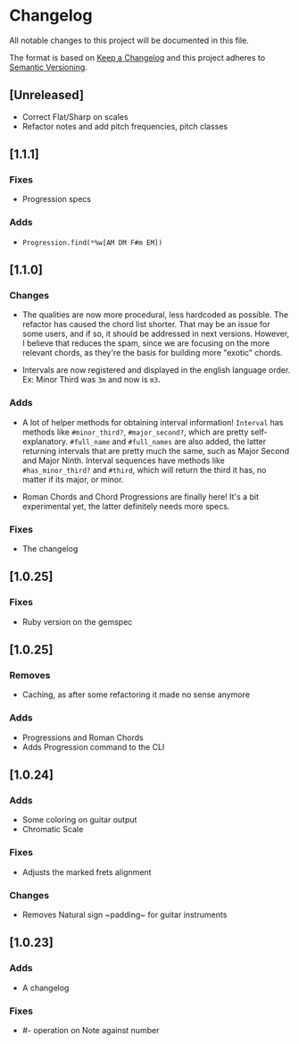 # Changelog
All notable changes to this project will be documented in this file.

The format is based on [Keep a Changelog](http://keepachangelog.com/en/1.0.0/)
and this project adheres to [Semantic Versioning](http://semver.org/spec/v2.0.0.html).


## [Unreleased]
- Correct Flat/Sharp on scales
- Refactor notes and add pitch frequencies, pitch classes


## [1.1.1]

### Fixes
- Progression specs

### Adds
- `Progression.find(*%w[AM DM F#m EM])`

## [1.1.0]

### Changes
- The qualities are now more procedural, less hardcoded as possible. The refactor
  has caused the chord list shorter. That may be an issue for some users, and if
  so, it should be addressed in next versions. However, I believe that reduces
  the spam, since we are focusing on the more relevant chords, as they're the
  basis for building more "exotic" chords.

- Intervals are now registered and displayed in the english language order.
  Ex: Minor Third was `3m` and now is `m3`.

### Adds
- A lot of helper methods for obtaining interval information! `Interval` has
  methods like `#minor_third?`, `#major_second?`, which are pretty self-explanatory.
  `#full_name` and `#full_names` are also added, the latter returning intervals that
  are pretty much the same, such as Major Second and Major Ninth.
  Interval sequences have methods like `#has_minor_third?` and `#third`, which will
  return the third it has, no matter if its major, or minor.

- Roman Chords and Chord Progressions are finally here! It's a bit experimental yet,
  the latter definitely needs more specs.

### Fixes
- The changelog

## [1.0.25]

### Fixes
- Ruby version on the gemspec

## [1.0.25]

### Removes
- Caching, as after some refactoring it made no sense anymore

### Adds
- Progressions and Roman Chords
- Adds Progression command to the CLI

## [1.0.24]

### Adds
- Some coloring on guitar output
- Chromatic Scale

### Fixes
- Adjusts the marked frets alignment

### Changes
- Removes Natural sign ~padding~ for guitar instruments


## [1.0.23]

### Adds
- A changelog

### Fixes
- #- operation on Note against number